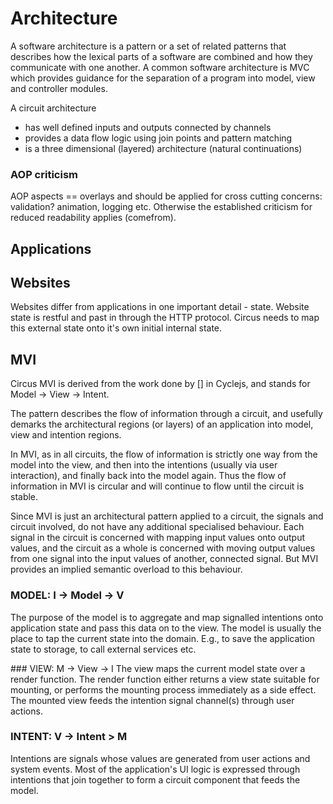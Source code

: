 # Architecture

A software architecture is a pattern or a set of related patterns that describes how the lexical parts of a software are combined and how they communicate with one another. A common software architecture is MVC which provides guidance for the separation of a program into model, view and controller modules.

A circuit architecture
- has well defined inputs and outputs connected by channels
- provides a data flow logic using join points and pattern matching
- is a three dimensional (layered) architecture (natural continuations)

### AOP criticism
AOP aspects == overlays and should be applied for cross cutting concerns: validation? animation, logging etc. Otherwise the established criticism for reduced readability applies (comefrom).

## Applications

## Websites

Websites differ from applications in one important detail - state. Website state is restful and past in through the HTTP protocol. Circus needs to map this external state onto it's own initial internal state.

## MVI
Circus MVI is derived from the work done by [] in Cyclejs, and stands for Model -> View -> Intent.

The pattern describes the flow of information through a circuit, and usefully demarks the architectural regions (or layers) of an application into model, view and intention regions.

In MVI, as in all circuits, the flow of information is strictly one way from the model into the view, and then into the intentions (usually via user interaction), and finally back into the model again. Thus the flow of information in MVI is circular and will continue to flow until the circuit is stable.

Since MVI is just an architectural pattern applied to a circuit, the signals and circuit involved, do not have any additional specialised behaviour. Each signal in the circuit is concerned with mapping input values onto output values, and the circuit as a whole is concerned with moving output values from one signal into the input values of another, connected signal. But MVI provides an implied semantic overload to this behaviour.

###  MODEL: I -> Model -> V
The purpose of the model is to aggregate and map signalled intentions onto application state and pass this data on to the view. The model is usually the place to tap the current state into the domain. E.g., to save the application state to storage, to call external services etc.

### VIEW: M -> View -> I
The view maps the current model state over a render function. The render function either returns a view state suitable for mounting, or performs the mounting process immediately as a side effect. The mounted view feeds the intention signal channel(s) through user actions.

### INTENT: V -> Intent > M
Intentions are signals whose values are generated from user actions and system events. Most of the application's UI logic is expressed through intentions that join together to form a circuit component that feeds the model.
